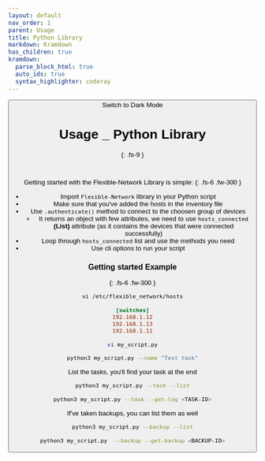 ```yaml
---
layout: default
nav_order: 1
parent: Usage
title: Python Library
markdown: Kramdown
has_children: true
kramdown:
  parse_block_html: true
  auto_ids: true
  syntax_highlighter: coderay
---
```


<button class="btn js-toggle-dark-mode">Switch to Dark Mode

<script>
const toggleDarkMode = document.querySelector('.js-toggle-dark-mode');

jtd.addEvent(toggleDarkMode, 'click', function(){
  if (jtd.getTheme() === 'dark') {
    jtd.setTheme('light');
    toggleDarkMode.textContent = 'Switch to Dark Mode';
  } else {
    jtd.setTheme('dark');
    toggleDarkMode.textContent = 'Switch to Light Mode';
  }
});
</script>


# Usage _ Python Library
{: .fs-9 }

<br>

Getting started with the Flexible-Network Library is simple:
{: .fs-6 .fw-300 }

- Import `Flexible-Network` library in your Python script
- Make sure that you've added the hosts in the inventory file
- Use `.authenticate()` method to connect to the choosen group of devices
  - It returns an object with few attributes, we need to use `hosts_connected` **(List)** attribute (as it contains the devices that were connected successfully)
- Loop through `hosts_connected` list and use the methods you need
- Use cli options to run your script


### Getting started Example
{: .fs-6 .fw-300 }


```
vi /etc/flexible_network/hosts
```
```ini
[switches]
192.168.1.12
192.168.1.13
192.168.1.11
```

```bash
vi my_script.py
```

<link rel="stylesheet" href="{{ site.baseurl }}/css/custom.css">


<script src="https://gist.github.com/eslam-gomaa/e965313db0ddbfcc21f095bea6603e91.js"></script>


```bash
python3 my_script.py --name "Test task"
```


List the tasks, you'll find your task at the end

```bash
python3 my_script.py --task --list

python3 my_script.py --task --get-log <TASK-ID>
```


If've taken backups, you can list them as well

```bash
python3 my_script.py --backup --list

python3 my_script.py  --backup --get-backup <BACKUP-ID>
```
